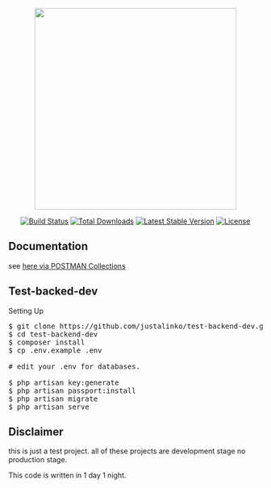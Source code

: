 <p align="center"><a href="https://laravel.com" target="_blank"><img src="https://raw.githubusercontent.com/laravel/art/master/logo-lockup/5%20SVG/2%20CMYK/1%20Full%20Color/laravel-logolockup-cmyk-red.svg" width="400"></a></p>

<p align="center">
<a href="https://travis-ci.org/laravel/framework"><img src="https://travis-ci.org/laravel/framework.svg" alt="Build Status"></a>
<a href="https://packagist.org/packages/laravel/framework"><img src="https://img.shields.io/packagist/dt/laravel/framework" alt="Total Downloads"></a>
<a href="https://packagist.org/packages/laravel/framework"><img src="https://img.shields.io/packagist/v/laravel/framework" alt="Latest Stable Version"></a>
<a href="https://packagist.org/packages/laravel/framework"><img src="https://img.shields.io/packagist/l/laravel/framework" alt="License"></a>
</p>

## Documentation
see <a href="https://documenter.getpostman.com/view/11540473/UVC6jSVP" target="_blank">here via POSTMAN Collections</a> 

## Test-backed-dev
  Setting Up 
<pre>
$ git clone https://github.com/justalinko/test-backend-dev.git 
$ cd test-backend-dev 
$ composer install
$ cp .env.example .env

# edit your .env for databases.

$ php artisan key:generate 
$ php artisan passport:install
$ php artisan migrate
$ php artisan serve 
</pre>
## Disclaimer

this is just a test project. all of these projects are development stage no production stage.

This code is written in 1 day 1 night. 